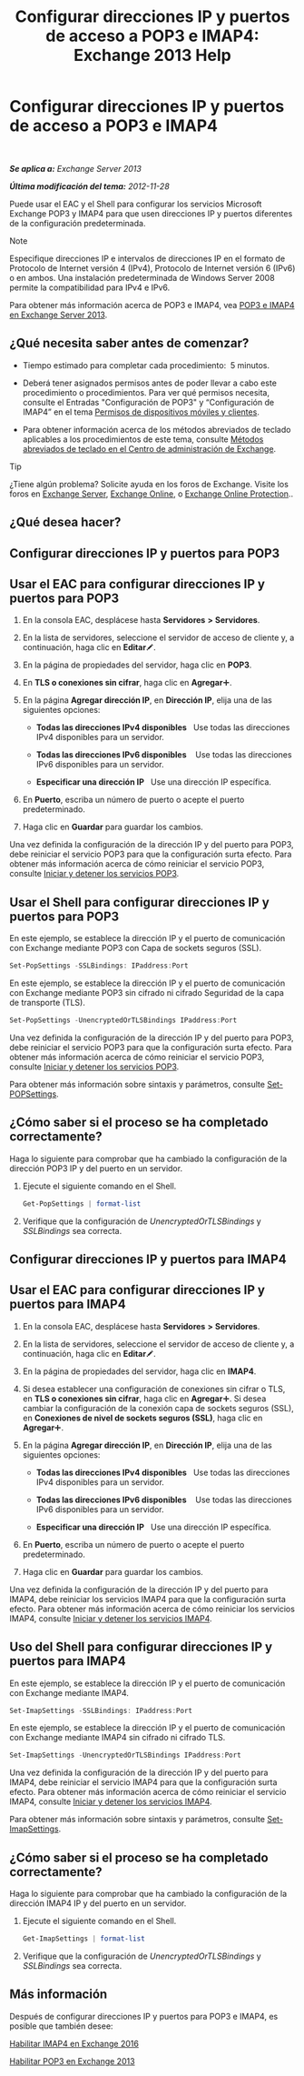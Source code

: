 ﻿---
title: 'Configurar direcciones IP y puertos de acceso a POP3 e IMAP4: Exchange 2013 Help'
TOCTitle: Configurar direcciones IP y puertos de acceso a POP3 e IMAP4
ms:assetid: 8292747b-6626-4d7f-ba73-1e17f5d99fa4
ms:mtpsurl: https://technet.microsoft.com/es-es/library/Bb123530(v=EXCHG.150)
ms:contentKeyID: 50556837
ms.date: 04/23/2018
mtps_version: v=EXCHG.150
ms.translationtype: HT
---

# Configurar direcciones IP y puertos de acceso a POP3 e IMAP4

 

_**Se aplica a:** Exchange Server 2013_

_**Última modificación del tema:** 2012-11-28_

Puede usar el EAC y el Shell para configurar los servicios Microsoft Exchange POP3 y IMAP4 para que usen direcciones IP y puertos diferentes de la configuración predeterminada.


> [!NOTE]
> Especifique direcciones IP e intervalos de direcciones IP en el formato de Protocolo de Internet versión 4 (IPv4), Protocolo de Internet versión 6 (IPv6) o en ambos. Una instalación predeterminada de Windows Server 2008 permite la compatibilidad para IPv4 e IPv6.



Para obtener más información acerca de POP3 e IMAP4, vea [POP3 e IMAP4 en Exchange Server 2013](pop3-and-imap4-in-exchange-server-2013-exchange-2013-help.md).

## ¿Qué necesita saber antes de comenzar?

  - Tiempo estimado para completar cada procedimiento:  5 minutos.

  - Deberá tener asignados permisos antes de poder llevar a cabo este procedimiento o procedimientos. Para ver qué permisos necesita, consulte el Entradas "Configuración de POP3" y “Configuración de IMAP4” en el tema [Permisos de dispositivos móviles y clientes](clients-and-mobile-devices-permissions-exchange-2013-help.md).

  - Para obtener información acerca de los métodos abreviados de teclado aplicables a los procedimientos de este tema, consulte [Métodos abreviados de teclado en el Centro de administración de Exchange](keyboard-shortcuts-in-the-exchange-admin-center-exchange-online-protection-help.md).


> [!TIP]
> ¿Tiene algún problema? Solicite ayuda en los foros de Exchange. Visite los foros en <A href="https://go.microsoft.com/fwlink/p/?linkid=60612">Exchange Server</A>, <A href="https://go.microsoft.com/fwlink/p/?linkid=267542">Exchange Online</A>, o <A href="https://go.microsoft.com/fwlink/p/?linkid=285351">Exchange Online Protection</A>..



## ¿Qué desea hacer?

## Configurar direcciones IP y puertos para POP3

## Usar el EAC para configurar direcciones IP y puertos para POP3

1.  En la consola EAC, desplácese hasta **Servidores** **\>** **Servidores**.

2.  En la lista de servidores, seleccione el servidor de acceso de cliente y, a continuación, haga clic en **Editar**![Icono Editar](images/Bb124582.6f53ccb2-1f13-4c02-bea0-30690e6ea71d(EXCHG.150).gif "Icono Editar").

3.  En la página de propiedades del servidor, haga clic en **POP3**.

4.  En **TLS o conexiones sin cifrar**, haga clic en **Agregar**![Agregar icono](images/JJ218640.c1e75329-d6d7-4073-a27d-498590bbb558(EXCHG.150).gif "Agregar icono").

5.  En la página **Agregar dirección IP**, en **Dirección IP**, elija una de las siguientes opciones:
    
      - **Todas las direcciones IPv4 disponibles**   Use todas las direcciones IPv4 disponibles para un servidor.
    
      - **Todas las direcciones IPv6 disponibles**    Use todas las direcciones IPv6 disponibles para un servidor.
    
      - **Especificar una dirección IP**   Use una dirección IP específica.

6.  En **Puerto**, escriba un número de puerto o acepte el puerto predeterminado.

7.  Haga clic en **Guardar** para guardar los cambios.

Una vez definida la configuración de la dirección IP y del puerto para POP3, debe reiniciar el servicio POP3 para que la configuración surta efecto. Para obtener más información acerca de cómo reiniciar el servicio POP3, consulte [Iniciar y detener los servicios POP3](start-and-stop-the-pop3-services-exchange-2013-help.md).

## Usar el Shell para configurar direcciones IP y puertos para POP3

En este ejemplo, se establece la dirección IP y el puerto de comunicación con Exchange mediante POP3 con Capa de sockets seguros (SSL).

```powershell
Set-PopSettings -SSLBindings: IPaddress:Port
```

En este ejemplo, se establece la dirección IP y el puerto de comunicación con Exchange mediante POP3 sin cifrado ni cifrado Seguridad de la capa de transporte (TLS).

```powershell
Set-PopSettings -UnencryptedOrTLSBindings IPaddress:Port
```

Una vez definida la configuración de la dirección IP y del puerto para POP3, debe reiniciar el servicio POP3 para que la configuración surta efecto. Para obtener más información acerca de cómo reiniciar el servicio POP3, consulte [Iniciar y detener los servicios POP3](start-and-stop-the-pop3-services-exchange-2013-help.md).

Para obtener más información sobre sintaxis y parámetros, consulte [Set-POPSettings](https://technet.microsoft.com/es-es/library/aa997154\(v=exchg.150\)).

## ¿Cómo saber si el proceso se ha completado correctamente?

Haga lo siguiente para comprobar que ha cambiado la configuración de la dirección POP3 IP y del puerto en un servidor.

1.  Ejecute el siguiente comando en el Shell.
    
    ```powershell
    Get-PopSettings | format-list
    ```
2.  Verifique que la configuración de *UnencryptedOrTLSBindings* y *SSLBindings* sea correcta.

## Configurar direcciones IP y puertos para IMAP4

## Usar el EAC para configurar direcciones IP y puertos para IMAP4

1.  En la consola EAC, desplácese hasta **Servidores** **\>** **Servidores**.

2.  En la lista de servidores, seleccione el servidor de acceso de cliente y, a continuación, haga clic en **Editar**![Icono Editar](images/Bb124582.6f53ccb2-1f13-4c02-bea0-30690e6ea71d(EXCHG.150).gif "Icono Editar").

3.  En la página de propiedades del servidor, haga clic en **IMAP4**.

4.  Si desea establecer una configuración de conexiones sin cifrar o TLS, en **TLS o conexiones sin cifrar**, haga clic en **Agregar**![Agregar icono](images/JJ218640.c1e75329-d6d7-4073-a27d-498590bbb558(EXCHG.150).gif "Agregar icono"). Si desea cambiar la configuración de la conexión capa de sockets seguros (SSL), en **Conexiones de nivel de sockets seguros (SSL)**, haga clic en **Agregar**![Agregar icono](images/JJ218640.c1e75329-d6d7-4073-a27d-498590bbb558(EXCHG.150).gif "Agregar icono").

5.  En la página **Agregar dirección IP**, en **Dirección IP**, elija una de las siguientes opciones:
    
      - **Todas las direcciones IPv4 disponibles**   Use todas las direcciones IPv4 disponibles para un servidor.
    
      - **Todas las direcciones IPv6 disponibles**    Use todas las direcciones IPv6 disponibles para un servidor.
    
      - **Especificar una dirección IP**   Use una dirección IP específica.

6.  En **Puerto**, escriba un número de puerto o acepte el puerto predeterminado.

7.  Haga clic en **Guardar** para guardar los cambios.

Una vez definida la configuración de la dirección IP y del puerto para IMAP4, debe reiniciar los servicios IMAP4 para que la configuración surta efecto. Para obtener más información acerca de cómo reiniciar los servicios IMAP4, consulte [Iniciar y detener los servicios IMAP4](start-and-stop-the-imap4-services-exchange-2013-help.md).

## Uso del Shell para configurar direcciones IP y puertos para IMAP4

En este ejemplo, se establece la dirección IP y el puerto de comunicación con Exchange mediante IMAP4.

```powershell
Set-ImapSettings -SSLBindings: IPaddress:Port
```

En este ejemplo, se establece la dirección IP y el puerto de comunicación con Exchange mediante IMAP4 sin cifrado ni cifrado TLS.

```powershell
Set-ImapSettings -UnencryptedOrTLSBindings IPaddress:Port 
```

Una vez definida la configuración de la dirección IP y del puerto para IMAP4, debe reiniciar el servicio IMAP4 para que la configuración surta efecto. Para obtener más información acerca de cómo reiniciar el servicio IMAP4, consulte [Iniciar y detener los servicios IMAP4](start-and-stop-the-imap4-services-exchange-2013-help.md).

Para obtener más información sobre sintaxis y parámetros, consulte [Set-ImapSettings](https://technet.microsoft.com/es-es/library/aa998252\(v=exchg.150\)).

## ¿Cómo saber si el proceso se ha completado correctamente?

Haga lo siguiente para comprobar que ha cambiado la configuración de la dirección IMAP4 IP y del puerto en un servidor.

1.  Ejecute el siguiente comando en el Shell.
    
    ```powershell
    Get-ImapSettings | format-list
    ```
2.  Verifique que la configuración de *UnencryptedOrTLSBindings* y *SSLBindings* sea correcta.

## Más información

Después de configurar direcciones IP y puertos para POP3 e IMAP4, es posible que también desee:

[Habilitar IMAP4 en Exchange 2016](enable-imap4-in-exchange-2013-exchange-2013-help.md)

[Habilitar POP3 en Exchange 2013](enable-pop3-in-exchange-2013-exchange-2013-help.md)

